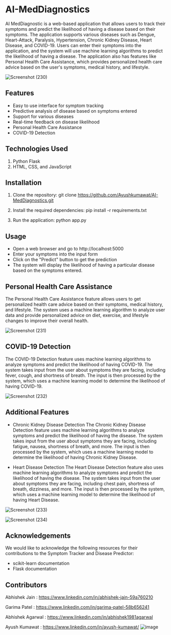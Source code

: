 # AI-MedDiagnostics

AI MedDiagnostic is a web-based application that allows users to track their symptoms and predict the likelihood of having a disease based on their symptoms. The application supports various diseases such as Dengue, Heart-Attack, Paralysis, Hypertension, Chronic Kidney Disease, Heart Disease, and COVID-19. Users can enter their symptoms into the application, and the system will use machine learning algorithms to predict the likelihood of having a disease. The application also has features like Personal Health Care Assistance, which provides personalized health care advice based on the user's symptoms, medical history, and lifestyle.

![Screenshot (230)](https://github.com/Ayushkumawat/AI-MedDiagnostics/assets/76219349/94522c5c-276f-4821-b630-aa8b3436428a)

## Features

* Easy to use interface for symptom tracking
* Predictive analysis of disease based on symptoms entered
* Support for various diseases
* Real-time feedback on disease likelihood
* Personal Health Care Assistance
* COVID-19 Detection

## Technologies Used

1. Python Flask
2. HTML, CSS, and JavaScript

## Installation

1. Clone the repository: git clone https://github.com/Ayushkumawat/AI-MedDiagnostics.git

2. Install the required dependencies: pip install -r requirements.txt

3. Run the application: python app.py

## Usage

* Open a web browser and go to http://localhost:5000
* Enter your symptoms into the input form
* Click on the "Predict" button to get the prediction
* The system will display the likelihood of having a particular disease based on the symptoms entered.

## Personal Health Care Assistance

The Personal Health Care Assistance feature allows users to get personalized health care advice based on their symptoms, medical history, and lifestyle. The system uses a machine learning algorithm to analyze user data and provide personalized advice on diet, exercise, and lifestyle changes to improve their overall health.

![Screenshot (231)](https://github.com/Ayushkumawat/AI-MedDiagnostics/assets/76219349/51479a0c-aa01-4b7f-91d1-094bff349407)

## COVID-19 Detection

The COVID-19 Detection feature uses machine learning algorithms to analyze symptoms and predict the likelihood of having COVID-19. The system takes input from the user about symptoms they are facing, including fever, cough, and shortness of breath. The input is then processed by the system, which uses a machine learning model to determine the likelihood of having COVID-19.

![Screenshot (232)](https://github.com/Ayushkumawat/AI-MedDiagnostics/assets/76219349/c7638322-4319-4fd4-943e-274426a4844c)

## Additional Features

- Chronic Kidney Disease Detection
The Chronic Kidney Disease Detection feature uses machine learning algorithms to analyze symptoms and predict the likelihood of having the disease. The system takes input from the user about symptoms they are facing, including fatigue, nausea, shortness of breath, and more. The input is then processed by the system, which uses a machine learning model to determine the likelihood of having Chronic Kidney Disease.

- Heart Disease Detection
The Heart Disease Detection feature also uses machine learning algorithms to analyze symptoms and predict the likelihood of having the disease. The system takes input from the user about symptoms they are facing, including chest pain, shortness of breath, dizziness, and more. The input is then processed by the system, which uses a machine learning model to determine the likelihood of having Heart Disease.

![Screenshot (233)](https://github.com/Ayushkumawat/AI-MedDiagnostics/assets/76219349/99304cc5-3d9a-405b-8a74-57fcbc288080)

![Screenshot (234)](https://github.com/Ayushkumawat/AI-MedDiagnostics/assets/76219349/9f9137a6-a025-401f-8516-76bb955a249a)

## Acknowledgements
We would like to acknowledge the following resources for their contributions to the Symptom Tracker and Disease Predictor:

- scikit-learn documentation
- Flask documentation
## Contributors
Abhishek Jain : https://www.linkedin.com/in/abhishek-jain-59a760210

Garima Patel : https://www.linkedin.com/in/garima-patel-58b656241

Abhishek Agarwal : https://www.linkedin.com/in/abhishek1981agarwal

Ayush Kumawat : https://www.linkedin.com/in/ayush-kumawat/
![image](https://user-images.githubusercontent.com/76219349/234606853-adeffaaa-8b2d-40e4-8d42-f1f320a89cc5.png)
